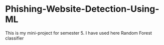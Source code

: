 # Phishing-Website-Detection-Using-ML
This is my mini-project for semester 5. I have used here Random Forest classifier
